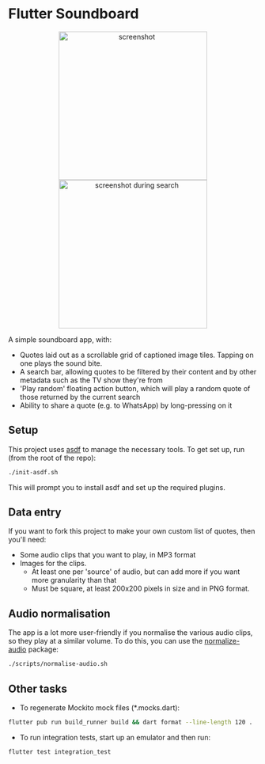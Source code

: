 # Flutter Soundboard

<p align="center">
<img align="center" src="https://user-images.githubusercontent.com/5732536/76313150-52c95c80-62cc-11ea-9cdc-4d272229aa5b.jpg" width="300" alt="screenshot">
<img align="center" src="https://user-images.githubusercontent.com/5732536/76313154-552bb680-62cc-11ea-9e41-f2e7499514d2.jpg" width="300" alt="screenshot during search">
</p>

A simple soundboard app, with:

 - Quotes laid out as a scrollable grid of captioned image tiles. Tapping on one plays the sound bite.
 - A search bar, allowing quotes to be filtered by their content and by other metadata such as the TV show they're from
 - 'Play random' floating action button, which will play a random quote of those returned by the current search
 - Ability to share a quote (e.g. to WhatsApp) by long-pressing on it

## Setup

This project uses [asdf](https://asdf-vm.com/) to manage the necessary tools. To get set up, run
(from the root of the repo):

```bash
./init-asdf.sh
```

This will prompt you to install asdf and set up the required plugins.
 
## Data entry

If you want to fork this project to make your own custom list of quotes, then you'll need:

 - Some audio clips that you want to play, in MP3 format
 - Images for the clips. 
     - At least one per 'source' of audio, but can add more if you want more granularity than that 
     - Must be square, at least 200x200 pixels in size and in PNG format.

## Audio normalisation

The app is a lot more user-friendly if you normalise the various audio clips, so they play at a similar volume. To do this, you can use the [normalize-audio](http://manpages.ubuntu.com/manpages/bionic/man1/normalize-audio.1.html) package:

```bash
./scripts/normalise-audio.sh
```

## Other tasks

 - To regenerate Mockito mock files (*.mocks.dart):

```bash
flutter pub run build_runner build && dart format --line-length 120 .
```

 - To run integration tests, start up an emulator and then run:

```bash
flutter test integration_test
```